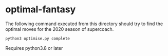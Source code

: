# optimal-fantasy

The following command executed from this directory should try to find the optimal moves for the 2020 season of supercoach.

``` #python 
python3 optimise.py complete
```

Requires python3.8 or later
